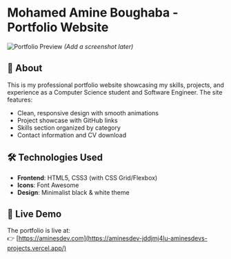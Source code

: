 # Mohamed Amine Boughaba - Portfolio Website

![Portfolio Preview](https://i.imgur.com/example-image.jpg) *(Add a screenshot later)*

## 🌟 About
This is my professional portfolio website showcasing my skills, projects, and experience as a Computer Science student and Software Engineer. The site features:

- Clean, responsive design with smooth animations
- Project showcase with GitHub links
- Skills section organized by category
- Contact information and CV download

## 🛠 Technologies Used
- **Frontend**: HTML5, CSS3 (with CSS Grid/Flexbox)
- **Icons**: Font Awesome
- **Design**: Minimalist black & white theme

## 🚀 Live Demo
The portfolio is live at:  
👉 [https://aminesdev.com](https://aminesdev-jddjmj4lu-aminesdevs-projects.vercel.app/)
